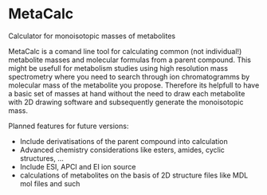 # MetaCalc
Calculator for monoisotopic masses of metabolites

MetaCalc is a comand line tool for calculating common (not individual!) metabolite masses and molecular formulas from a parent compound. This might be usefull for metabolism studies using high resolution mass spectrometry where you need to search through ion chromatogramms by molecular mass of the metabolite you propose.
Therefore its helpfull to have a basic set of masses at hand without the need to draw each metabolite with 2D drawing software and subsequently generate the monoisotopic mass.

Planned features for future versions:
- Include derivatisations of the parent compound into calculation
- Advanced chemistry considerations like esters, amides, cyclic structures, ...
- Include ESI, APCI and EI ion source
- calculations of metabolites on the basis of 2D structure files like MDL mol files and such
